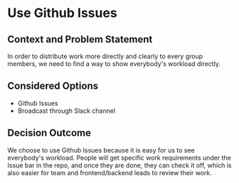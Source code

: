# Use Github Issues

## Context and Problem Statement

In order to distribute work more directly and clearly to every group members, we need to find a way to show everybody's workload directly. 

## Considered Options

- Github Issues
- Broadcast through Slack channel

## Decision Outcome

We choose to use Github Issues because it is easy for us to see everybody's workload. People will get specific work requirements under the Issue bar in the repo, and once they are done, they can check it off, which is also easier for team and frontend/backend leads to review their work.
